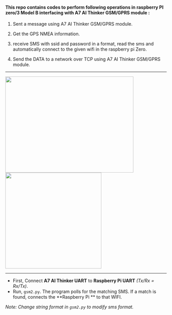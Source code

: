 #### This repo contains codes to perform following operations in raspberry PI zero/3 Model B interfacing with A7 AI Thinker GSM/GPRS module : ####

1. Sent a message using A7 AI Thinker GSM/GPRS module.

2. Get the GPS NMEA information.

3. receive SMS with ssid and password in a format, read the sms and automatically connect to the given wifi in the raspberry pi Zero.

4. Send the DATA to a network over TCP using A7 AI Thinker GSM/GPRS module.

***

<img src="https://i.stack.imgur.com/yHddo.png" width="400" height="300"> <img src="http://www.icstation.com/images/big/products/11470_4_2239.JPG" width="300" height="300">

***

+ First, Connect **A7 AI Thinker UART** to **Raspberry Pi UART** *(Tx/Rx = Rx/Tx)*.
+ Run, ```gsm2.py```. The program polls for the matching SMS. If a match is found, connects the **Raspberry Pi ** to that WIFI.

*Note: Change string format in ```gsm2.py``` to modify sms format.*

